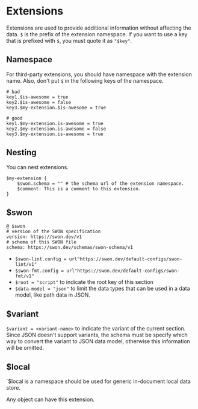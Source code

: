 # Extensions

Extensions are used to provide additional information without affecting the data. `$` is the prefix of the extension namespace. If you want to use a key that is prefixed with `$`, you must quote it as `"$key"`.

## Namespace

For third-party extensions, you should have namespace with the extension name. Also, don't put `$` in the following keys of the namespace.

```swon
# bad
key1.$is-awesome = true
key2.$is-awesome = false
key3.$my-extension.$is-awesome = true

# good
key1.$my-extension.is-awesome = true
key2.$my-extension.is-awesome = false
key3.$my-extension.is-awesome = true
```

## Nesting

You can nest extensions.

```swon
$my-extension {
	$swon.schema = "" # the schema url of the extension namespace.
	$comment: This is a comment to this extension.
}
```

## $swon

```swon
@ $swon
# version of the SWON specification
version: https://swon.dev/v1
# schema of this SWON file
schema: https://swon.dev/schemas/swon-schema/v1
```

- `$swon-lint.config = url"https://swon.dev/default-configs/swon-lint/v1"`
- `$swon-fmt.config = url"https://swon.dev/default-configs/swon-fmt/v1"`
- `$root = "script"` to indicate the root key of this section
- `$data-model = "json"` to limit the data types that can be used in a data model, like path data in JSON.

## $variant

`$variant = <variant-name>` to indicate the variant of the current section.
Since JSON doesn't support variants, the schema must be specify which way to convert the variant to JSON data model, otherwise this information will be omitted.

## $local

`$local is a namespace should be used for generic in-document local data store.

Any object can have this extension.
